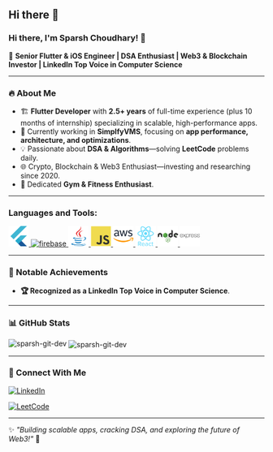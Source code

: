 ## Hi there 👋

### Hi there, I'm Sparsh Choudhary! 👋

🚀 **Senior Flutter & iOS Engineer | DSA Enthusiast | Web3 & Blockchain Investor | LinkedIn Top Voice in Computer Science**

---

### 🔥 About Me
- 🏗 **Flutter Developer** with **2.5+ years** of full-time experience (plus 10 months of internship) specializing in scalable, high-performance apps.
- 🏦 Currently working in **SimplfyVMS**, focusing on **app performance, architecture, and optimizations**.
- 💡 Passionate about **DSA & Algorithms**—solving **LeetCode** problems daily.
- 🌐 Crypto, Blockchain & Web3 Enthusiast—investing and researching since 2020.
- 🎯 Dedicated **Gym & Fitness Enthusiast**.

---

<h3 align="left">Languages and Tools:</h3>

<a href="https://dart.dev" target="_blank" rel="noreferrer">
<img src="https://raw.githubusercontent.com/devicons/devicon/master/icons/flutter/flutter-original.svg" alt="flutter" width="40" height="40"/>
</a>

<a href="https://firebase.google.com/" target="_blank" rel="noreferrer">
<img src="https://www.vectorlogo.zone/logos/firebase/firebase-icon.svg" alt="firebase" width="40" height="40"/>
</a>

<a href="https://www.java.com" target="_blank" rel="noreferrer">
<img src="https://raw.githubusercontent.com/devicons/devicon/master/icons/java/java-original.svg" alt="java" width="40" height="40"/>
</a>

<a href="https://developer.mozilla.org/en-US/docs/Web/JavaScript" target="_blank" rel="noreferrer">
<img src="https://raw.githubusercontent.com/devicons/devicon/master/icons/javascript/javascript-original.svg" alt="javascript" width="40" height="40"/>
</a>

<a href="https://aws.amazon.com" target="_blank" rel="noreferrer">
<img src="https://raw.githubusercontent.com/devicons/devicon/master/icons/amazonwebservices/amazonwebservices-original-wordmark.svg" alt="aws" width="40" height="40"/>
</a>

<a href="https://reactjs.org/" target="_blank" rel="noreferrer">
<img src="https://raw.githubusercontent.com/devicons/devicon/master/icons/react/react-original-wordmark.svg" alt="react" width="40" height="40"/>
</a>

<a href="https://nodejs.org" target="_blank" rel="noreferrer">
<img src="https://raw.githubusercontent.com/devicons/devicon/master/icons/nodejs/nodejs-original-wordmark.svg" alt="nodejs" width="40" height="40"/>
</a>

<a href="https://expressjs.com" target="_blank" rel="noreferrer">
<img src="https://raw.githubusercontent.com/devicons/devicon/master/icons/express/express-original-wordmark.svg" alt="express" width="40" height="40"/>
</a>


---

### 🚀 Notable Achievements
- **🏆 Recognized as a LinkedIn Top Voice in Computer Science**.


---

### 📊 GitHub Stats

<p><img align="left" src="https://github-readme-stats.vercel.app/api/top-langs?username=sparsh-git-dev&show_icons=true&locale=en&layout=compact" alt="sparsh-git-dev" /></p>
<p>&nbsp;<img align="center" src="https://github-readme-stats.vercel.app/api?username=sparsh-git-dev&show_icons=true&locale=en" alt="sparsh-git-dev" /></p>

---

### 📢 Connect With Me

[![LinkedIn](https://img.shields.io/badge/LinkedIn-0A66C2?style=flat&logo=linkedin&logoColor=white)](www.linkedin.com/in/codewithsparsh)  

[![LeetCode](https://img.shields.io/badge/LeetCode-FFA116?style=flat&logo=leetcode&logoColor=white)]([https://leetcode.com/sparshchoudhary](https://leetcode.com/u/CodeWithSparsh))  

---

✨ _"Building scalable apps, cracking DSA, and exploring the future of Web3!"_ 🚀

